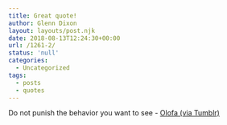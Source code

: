 ```yaml
---
title: Great quote!
author: Glenn Dixon
layout: layouts/post.njk
date: 2018-08-13T12:24:30+00:00
url: /1261-2/
status: 'null'
categories:
  - Uncategorized
tags:
  - posts
  - quotes
---
```

Do not punish the behavior you want to see - [Olofa (via Tumblr)](https://olofahere.tumblr.com/post/170223372038/do-not-punish-the-behaviour-you-want-to-see)